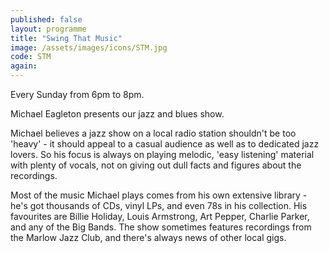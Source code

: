```yaml
---
published: false
layout: programme
title: "Swing That Music"
image: /assets/images/icons/STM.jpg
code: STM
again:
---
```


Every Sunday from 6pm to 8pm.

Michael Eagleton presents our jazz and blues show.

Michael believes a jazz show on a local radio station shouldn't be too 'heavy' - it
should appeal to a casual audience as well as to dedicated jazz lovers. So his focus
is always on playing melodic, 'easy listening' material with plenty of vocals, not on
giving out dull facts and figures about the recordings.

Most of the music Michael plays comes from his own extensive library - he's got
thousands of CDs, vinyl LPs, and even 78s in his collection. His favourites are Billie
Holiday, Louis Armstrong, Art Pepper, Charlie Parker, and any of the Big Bands. The
show sometimes features recordings from the Marlow Jazz Club, and there's
always news of other local gigs.

